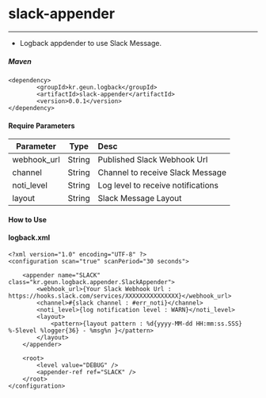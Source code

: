 # slack-appender
-----------
* Logback appdender to use Slack Message.

##### Maven
    <dependency>
            <groupId>kr.geun.logback</groupId>
            <artifactId>slack-appender</artifactId>
            <version>0.0.1</version>
    </dependency>

#### Require Parameters
| Parameter        | Type           | Desc  |
| ------------- |:-------------:| :-----|
| webhook_url | String | Published Slack Webhook Url |
| channel | String |Channel to receive Slack Message |
| noti_level | String | Log level to receive notifications |
| layout | String | Slack Message Layout |

#### How to Use
#### logback.xml

	<?xml version="1.0" encoding="UTF-8" ?>
	<configuration scan="true" scanPeriod="30 seconds">
	
		<appender name="SLACK" class="kr.geun.logback.appender.SlackAppender">
			<webhook_url>{Your Slack Webhook Url : https://hooks.slack.com/services/XXXXXXXXXXXXXXX}</webhook_url>
			<channel>#{slack channel : #err_noti}</channel>
			<noti_level>{log notification level : WARN}</noti_level>
			<layout>
	            <pattern>{layout pattern : %d{yyyy-MM-dd HH:mm:ss.SSS} %-5level %logger{36} - %msg%n }</pattern>
	        </layout>
		</appender>
				
		<root>
			<level value="DEBUG" />
			<appender-ref ref="SLACK" />
		</root>
	</configuration>